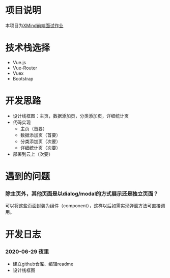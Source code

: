 # 项目说明
本项目为[XMind前端面试作业](https://github.com/xmindltd/hiring/blob/master/frontend-1/README.md)

# 技术栈选择
- Vue.js
- Vue-Router
- Vuex
- Bootstrap

# 开发思路
- 设计线框图：主页，数据添加页，分类添加页，详细统计页
- 代码实现
    - 主页（首要）
    - 数据添加页（首要）
    - 分类添加页（次要）
    - 详细统计页（次要）
- 部署到云上（次要）

# 遇到的问题
### 除主页外，其他页面是以dialog/modal的方式展示还是独立页面？
可以将这些页面封装为组件（component），这样以后如需实现弹窗方法可直接调用。

# 开发日志
### 2020-06-29 夜里
- 建立github仓库、编辑readme
- 设计线框图
